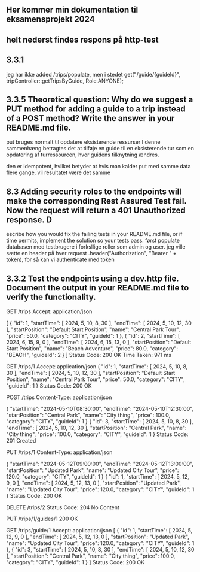 
## Her kommer min dokumentation til eksamensprojekt 2024
## helt nederst findes respons på http-test




## 3.3.1
jeg har ikke added 	/trips/populate, men i stedet get("/guide/{guideId}", tripController::getTripsByGuide, Role.ANYONE);

## 3.3.5 Theoretical question: Why do we suggest a PUT method for adding a guide to a trip instead of a POST method? Write the answer in your README.md file.

put bruges normalt til opdatere eksisterende ressurser
I denne sammenhæng betragtes det at tilføje en guide til en eksisterende tur som en opdatering af turressourcen, 
hvor guidens tilknytning ændres.

den er idempotent, hvilket betyder at hvis man kalder 
put med samme data flere gange, vil resultatet være det samme



## 8.3 Adding security roles to the endpoints will make the corresponding Rest Assured Test fail. Now the request will return a 401 Unauthorized response. D
escribe how you would fix the failing tests in your README.md file, or if time permits, implement the solution so your tests pass.
først populate databasen med testbrugere i forksllige roller som admin og user.
jeg ville sætte en header på hver request .header("Authorization", "Bearer " + token), for så kan vi authenticate med token




## 3.3.2 Test the endpoints using a dev.http file. Document the output in your README.md file to verify the functionality.

GET /trips
Accept: application/json

[
{
"id": 1,
"startTime": [
2024,
5,
10,
8,
30
],
"endTime": [
2024,
5,
10,
12,
30
],
"startPosition": "Default Start Position",
"name": "Central Park Tour",
"price": 50.0,
"category": "CITY",
"guideId": 1
},
{
"id": 2,
"startTime": [
2024,
6,
15,
9,
0
],
"endTime": [
2024,
6,
15,
13,
0
],
"startPosition": "Default Start Position",
"name": "Beach Adventure",
"price": 80.0,
"category": "BEACH",
"guideId": 2
}
]
Status Code: 200 OK
Time Taken: 971 ms

GET /trips/1
Accept: application/json
{
"id": 1,
"startTime": [
2024,
5,
10,
8,
30
],
"endTime": [
2024,
5,
10,
12,
30
],
"startPosition": "Default Start Position",
"name": "Central Park Tour",
"price": 50.0,
"category": "CITY",
"guideId": 1
}
Status Code: 200 OK

POST /trips
Content-Type: application/json

{
"startTime": "2024-05-10T08:30:00",
"endTime": "2024-05-10T12:30:00",
"startPosition": "Central Park",
"name": "City thing",
"price": 100.0,
"category": "CITY",
"guideId": 1
}
{
"id": 3,
"startTime": [
2024,
5,
10,
8,
30
],
"endTime": [
2024,
5,
10,
12,
30
],
"startPosition": "Central Park",
"name": "City thing",
"price": 100.0,
"category": "CITY",
"guideId": 1
}
Status Code: 201 Created

PUT /trips/1
Content-Type: application/json

{
"startTime": "2024-05-12T09:00:00",
"endTime": "2024-05-12T13:00:00",
"startPosition": "Updated Park",
"name": "Updated City Tour",
"price": 120.0,
"category": "CITY",
"guideId": 1
}
{
"id": 1,
"startTime": [
2024,
5,
12,
9,
0
],
"endTime": [
2024,
5,
12,
13,
0
],
"startPosition": "Updated Park",
"name": "Updated City Tour",
"price": 120.0,
"category": "CITY",
"guideId": 1
}
Status Code: 200 OK

DELETE /trips/2
Status Code: 204 No Content


PUT /trips/1/guides/1
200 OK

GET /trips/guide/1
Accept: application/json
[
{
"id": 1,
"startTime": [
2024,
5,
12,
9,
0
],
"endTime": [
2024,
5,
12,
13,
0
],
"startPosition": "Updated Park",
"name": "Updated City Tour",
"price": 120.0,
"category": "CITY",
"guideId": 1
},
{
"id": 3,
"startTime": [
2024,
5,
10,
8,
30
],
"endTime": [
2024,
5,
10,
12,
30
],
"startPosition": "Central Park",
"name": "City thing",
"price": 100.0,
"category": "CITY",
"guideId": 1
}
]
Status Code: 200 OK

